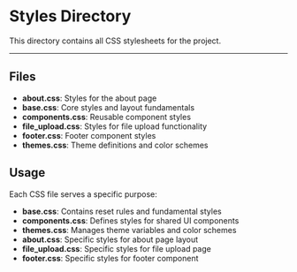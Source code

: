 # Styles Directory

This directory contains all CSS stylesheets for the project.

---

## Files

- **about.css**: Styles for the about page
- **base.css**: Core styles and layout fundamentals
- **components.css**: Reusable component styles
- **file_upload.css**: Styles for file upload functionality
- **footer.css**: Footer component styles
- **themes.css**: Theme definitions and color schemes

## Usage

Each CSS file serves a specific purpose:

- **base.css**: Contains reset rules and fundamental styles
- **components.css**: Defines styles for shared UI components
- **themes.css**: Manages theme variables and color schemes
- **about.css**: Specific styles for about page layout
- **file_upload.css**: Specific styles for file upload page
- **footer.css**: Specific styles for footer component